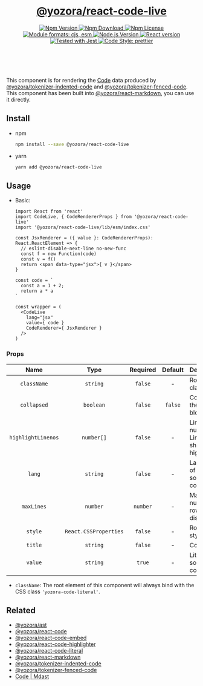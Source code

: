<header>
  <h1 align="center">
    <a href="https://github.com/yozorajs/yozora-react/tree/main/packages/code-live#readme">@yozora/react-code-live</a>
  </h1>
  <div align="center">
    <a href="https://www.npmjs.com/package/@yozora/react-code-live">
      <img
        alt="Npm Version"
        src="https://img.shields.io/npm/v/@yozora/react-code-live.svg"
      />
    </a>
    <a href="https://www.npmjs.com/package/@yozora/react-code-live">
      <img
        alt="Npm Download"
        src="https://img.shields.io/npm/dm/@yozora/react-code-live.svg"
      />
    </a>
    <a href="https://www.npmjs.com/package/@yozora/react-code-live">
      <img
        alt="Npm License"
        src="https://img.shields.io/npm/l/@yozora/react-code-live.svg"
      />
    </a>
    <a href="#install">
      <img
        alt="Module formats: cjs, esm"
        src="https://img.shields.io/badge/module_formats-cjs%2C%20esm-green.svg"
      />
    </a>
    <a href="https://github.com/nodejs/node">
      <img
        alt="Node.js Version"
        src="https://img.shields.io/node/v/@yozora/react-code-live"
      />
    </a>
    <a href="https://github.com/facebook/react">
      <img
        alt="React version"
        src="https://img.shields.io/npm/dependency-version/@yozora/react-code-live/peer/react"
      />
    </a>
    <a href="https://github.com/facebook/jest">
      <img
        alt="Tested with Jest"
        src="https://img.shields.io/badge/tested_with-jest-9c465e.svg"
      />
    </a>
    <a href="https://github.com/prettier/prettier">
      <img
        alt="Code Style: prettier"
        src="https://img.shields.io/badge/code_style-prettier-ff69b4.svg?style=flat-square"
      />
    </a>
  </div>
</header>
<br/>

This component is for rendering the [Code][@yozora/ast] data produced by
[@yozora/tokenizer-indented-code][] and [@yozora/tokenizer-fenced-code].\
This component has been built into [@yozora/react-markdown][], you can use it directly.


## Install

* npm

  ```bash
  npm install --save @yozora/react-code-live
  ```

* yarn

  ```bash
  yarn add @yozora/react-code-live
  ```

## Usage

* Basic:

  ```tsx
  import React from 'react'
  import CodeLive, { CodeRendererProps } from '@yozora/react-code-live'
  import '@yozora/react-code-live/lib/esm/index.css'

  const JsxRenderer = ({ value }: CodeRendererProps): React.ReactElement => {
    // eslint-disable-next-line no-new-func
    const f = new Function(code)
    const v = f()
    return <span data-type="jsx">{ v }</span>
  }

  const code = `
    const a = 1 + 2;
    return a * a
  `

  const wrapper = (
    <CodeLive
      lang="jsx"
      value={ code }
      CodeRenderer={ JsxRenderer }
    />
  )
  ```


### Props

Name                | Type                  | Required  | Default | Description
:------------------:|:---------------------:|:---------:|:-------:|:-------------
`className`         | `string`              | `false`   | -       | Root css class
`collapsed`         | `boolean`             | `false`   | `false` | Collapse the code block
`highlightLinenos`  | `number[]`            | `false`   | -       | Line number of Lines that should be highlighted
`lang`              | `string`              | `false`   | -       | Language of the source codes
`maxLines`          | `number`              | `number`  | -       | Maximum number of rows displayed
`style`             | `React.CSSProperties` | `false`   | -       | Root css style
`title`             | `string`              | `false`   | -       | Code title
`value`             | `string`              | `true`    | -       | Literal source codes

* `className`: The root element of this component will always bind with the
  CSS class `'yozora-code-literal'`.


## Related

* [@yozora/ast][]
* [@yozora/react-code][]
* [@yozora/react-code-embed][]
* [@yozora/react-code-highlighter][]
* [@yozora/react-code-literal][]
* [@yozora/react-markdown][]
* [@yozora/tokenizer-indented-code][]
* [@yozora/tokenizer-fenced-code][]
* [Code | Mdast][mdast]


[@yozora/ast]: https://www.npmjs.com/package/@yozora/ast#code
[@yozora/react-code]: https://www.npmjs.com/package/@yozora/react-code
[@yozora/react-code-embed]: https://www.npmjs.com/package/@yozora/react-code-embed
[@yozora/react-code-highlighter]: https://www.npmjs.com/package/@yozora/react-code-highlighter
[@yozora/react-code-literal]: https://www.npmjs.com/package/@yozora/react-code-literal
[@yozora/react-code-live]: https://www.npmjs.com/package/@yozora/react-code-live
[@yozora/react-markdown]: https://www.npmjs.com/package/@yozora/react-markdown
[@yozora/tokenizer-indented-code]: https://www.npmjs.com/package/@yozora/tokenizer-indented-code
[@yozora/tokenizer-fenced-code]: https://www.npmjs.com/package/@yozora/tokenizer-fenced-code
[mdast]: https://github.com/syntax-tree/mdast#code

